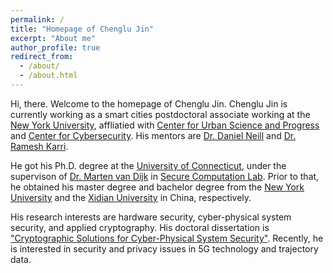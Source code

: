 ```yaml
---
permalink: /
title: "Homepage of Chenglu Jin"
excerpt: "About me"
author_profile: true
redirect_from: 
  - /about/
  - /about.html
---
```


Hi, there. Welcome to the homepage of Chenglu Jin. Chenglu Jin is currently working as a smart cities postdoctoral associate working at the [New York University](https://www.nyu.edu/), affliatied with [Center for Urban Science and Progress](https://cusp.nyu.edu/) and [Center for Cybersecurity](http://cyber.nyu.edu/). His mentors are [Dr. Daniel Neill](https://cs.nyu.edu/~neill/) and [Dr. Ramesh Karri](https://engineering.nyu.edu/faculty/ramesh-karri).

He got his Ph.D. degree at the [University of Connecticut](https://uconn.edu/), under the supervison of [Dr. Marten van Dijk](https://scl.engr.uconn.edu/people/marten/info.php) in [Secure Computation Lab](https://scl.engr.uconn.edu/index.php). Prior to that, he obtained his master degree and bachelor degree from the [New York University](https://www.nyu.edu) and the [Xidian University](https://en.xidian.edu.cn/) in China, respectively. 

His research interests are hardware security, cyber-physical system security, and applied cryptography. His doctoral dissertation is ["Cryptographic Solutions for Cyber-Physical System Security"](https://opencommons.uconn.edu/dissertations/2268/). Recently, he is interested in security and privacy issues in 5G technology and trajectory data.

